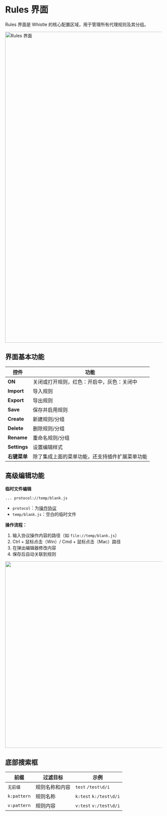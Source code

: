 # Rules 界面

Rules 界面是 Whistle 的核心配置区域，用于管理所有代理规则及其分组。

<img src="/img/rules.png" alt="Rules 界面" width="1000" />

## 界面基本功能

| 控件         | 功能                                           |
| ------------ | ---------------------------------------------- |
| **ON**       | 关闭或打开规则，红色：开启中，灰色：关闭中     |
| **Import**   | 导入规则                                       |
| **Export**   | 导出规则                                       |
| **Save**     | 保存并启用规则                                 |
| **Create**   | 新建规则/分组                                  |
| **Delete**   | 删除规则/分组                                  |
| **Rename**   | 重命名规则/分组                                |
| **Settings** | 设置编辑样式                                   |
| **右键菜单** | 除了集成上面的菜单功能，还支持插件扩展菜单功能 |



## 高级编辑功能

**临时文件编辑**

``` txt
... protocol://temp/blank.js
```
- `protocol`：为[操作协议](../rules/protocols)
- `temp/blank.js`：空白的临时文件

**操作流程：**
1. 输入协议操作内容的路径（如 `file://temp/blank.js`）
2. Ctrl + 鼠标点击（Win）/ Cmd + 鼠标点击（Mac）路径
3. 在弹出编辑器修改内容
4. 保存后自动关联到规则

<img src="/img//temp.png" width="600" />


## 底部搜索框
| 前缀            | 过滤目标                            | 示例                              |
| --------------- | ----------------------------------- | --------------------------------- |
| `无前缀`        | 规则名称和内容 | `test` `/test\d/i`|
| `k:pattern`    | 规则名称      | `k:test` `k:/test\d/i` |
| `v:pattern`    | 规则内容         | `v:test` `v:/test\d/i` |
